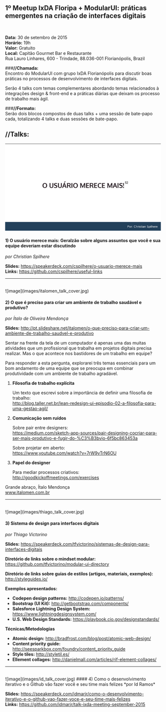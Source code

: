 ## 1º Meetup IxDA Floripa + ModularUI: práticas emergentes na criação de interfaces digitais
<br/>

**Data:** 30 de setembro de 2015<br/>
**Horário:** 19h<br/>
**Valor:** Gratuito<br/>
**Local:** Capitão Gourmet Bar e Restaurante<br/>
Rua Lauro Linhares, 600 - Trindade, 88.036-001 Florianópolis, Brazil


###**//Chamada:**<br/>
Encontro do ModularUI com grupo IxDA Florianópolis para discutir boas práticas no processos de desenvolvimento de interfaces digitais.

Serão 4 talks com temas complementares abordando temas relacionados à integrações design & front-end e a práticas diárias que deixam os processo de trabalho mais ágil.

###**//Formato:**<br/>
Serão dois blocos compostos de duas talks + uma sessão de bate-papo cada, totalizando 4 talks e duas sessões de bate-papo.


## **//Talks**:

![image](images/christian_talk_cover.jpg)

#### 1) O usuário merece mais: Geralzão sobre alguns assuntos que você e sua equipe deveriam estar discutindo
*por Christian Spilhere*

**Slides:** https://speakerdeck.com/cspilhere/o-usuario-merece-mais  
**Links:** https://github.com/cspilhere/useful-links

***
<br/>
![image](images/italomen_talk_cover.jpg)

#### 2) O que é preciso para criar um ambiente de trabalho saudável e produtivo?
*por Ítalo de Oliveira Mendonça*

**Slides:** http://pt.slideshare.net/italomen/o-que-preciso-para-criar-um-ambiente-de-trabalho-saudvel-e-produtivo  

Sentar na frente da tela de um computador é apenas uma das muitas atividades que um profissional que trabalha em projetos digitais precisa realizar. Mas o que acontece nos bastidores de um trabalho em equipe? 

Para responder a esta pergunta, explorarei três temas essenciais para um bom andamento de uma equipe que se preocupa em combinar produtividade com um ambiente de trabalho agradável. 

1. **Filosofia de trabalho explícita**

	Um texto que escrevi sobre a importância de definir uma filosofia de trabalho:  
http://blog.taller.net.br/lean-redesign-ui-episodio-02-a-filosofia-para-uma-gestao-agil/

2. **Comunicação sem ruídos**

	Sobre pair entre designers:  
https://medium.com/sketch-app-sources/pair-designing-cocriar-para-ser-mais-produtivo-e-fugir-do-%C3%B3bvio-6f5bc863453a

	Sobre projetar em aberto:  
https://www.youtube.com/watch?v=7rW9vTrN6OU

3. **Papel do designer**  
	
	Para mediar processos criativos:  
http://goodkickoffmeetings.com/exercises

Grande abraço, Ítalo Mendonça  
www.italomen.com.br


***
<br/>
![image](images/thiago_talk_cover.jpg)
   
#### 3) Sistema de design para interfaces digitais
*por Thiago Victorino*

**Slides:** https://speakerdeck.com/tfvictorino/sistemas-de-design-para-interfaces-digitais  

**Diretório de links sobre o mindset modular:** https://github.com/tfvictorino/modular-ui-directory

**Diretório de links sobre guias de estilos (artigos, materiais, exemplos):** http://styleguides.io/

**Exemplos apresentados:**

* **Codepen design patterns:** http://codepen.io/patterns/  
* **Bootstrap (UI Kit):** http://getbootstrap.com/components/  
* **Salesforce Lightning Design System:** https://www.lightningdesignsystem.com/  
* **U.S. Web Design Standards:** https://playbook.cio.gov/designstandards/

**Técnicas/Metodologias**

* **Atomic design:** http://bradfrost.com/blog/post/atomic-web-design/
* **Content priority guide:** http://seesparkbox.com/foundry/content_priority_guide
* **Style tiles:** http://styletil.es/
* **Ellement collages:** http://danielmall.com/articles/rif-element-collages/
  
***  
<br/>
![image](images/id_talk_cover.jpg)
#### 4) Como o desenvolvimento iterativo e o Github vão fazer você e seu time mais felizes  
*por Id Ramos*

**Slides:** https://speakerdeck.com/idmarjr/como-o-desenvolvimento-iterativo-e-o-github-vao-fazer-voce-e-seu-time-mais-felizes  
**Links:** https://github.com/idmarjr/talk-ixda-meeting-september-2015
